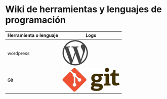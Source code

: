 # Wiki de herramientas y lenguajes de programación

| Herramienta o lenguaje   | Logo | 
| ---------|--------------------| 
| wordpress | ![wordpress logo](wordpress/img/WordPress-logo.png) | 
| Git  | ![git logo](git-guia/img/git.png)  | 
